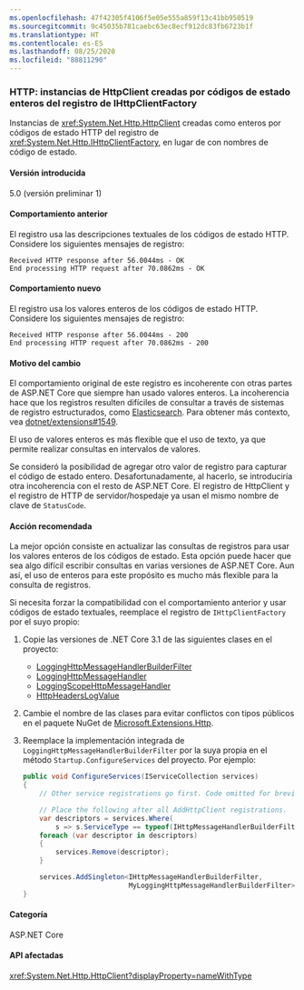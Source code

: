 ```yaml
---
ms.openlocfilehash: 47f42305f4106f5e05e555a859f13c41bb950519
ms.sourcegitcommit: 9c45035b781caebc63ec8ecf912dc83fb6723b1f
ms.translationtype: HT
ms.contentlocale: es-ES
ms.lasthandoff: 08/25/2020
ms.locfileid: "88811290"
---
```

### <a name="http-httpclient-instances-created-by-ihttpclientfactory-log-integer-status-codes"></a>HTTP: instancias de HttpClient creadas por códigos de estado enteros del registro de IHttpClientFactory

Instancias de <xref:System.Net.Http.HttpClient> creadas como enteros por códigos de estado HTTP del registro de <xref:System.Net.Http.IHttpClientFactory>, en lugar de con nombres de código de estado.

#### <a name="version-introduced"></a>Versión introducida

5.0 (versión preliminar 1)

#### <a name="old-behavior"></a>Comportamiento anterior

El registro usa las descripciones textuales de los códigos de estado HTTP. Considere los siguientes mensajes de registro:

```output
Received HTTP response after 56.0044ms - OK
End processing HTTP request after 70.0862ms - OK
```

#### <a name="new-behavior"></a>Comportamiento nuevo

El registro usa los valores enteros de los códigos de estado HTTP. Considere los siguientes mensajes de registro:

```output
Received HTTP response after 56.0044ms - 200
End processing HTTP request after 70.0862ms - 200
```

#### <a name="reason-for-change"></a>Motivo del cambio

El comportamiento original de este registro es incoherente con otras partes de ASP.NET Core que siempre han usado valores enteros. La incoherencia hace que los registros resulten difíciles de consultar a través de sistemas de registro estructurados, como [Elasticsearch](https://www.elastic.co/elasticsearch/). Para obtener más contexto, vea [dotnet/extensions#1549](https://github.com/dotnet/extensions/issues/1549).

El uso de valores enteros es más flexible que el uso de texto, ya que permite realizar consultas en intervalos de valores.

Se consideró la posibilidad de agregar otro valor de registro para capturar el código de estado entero. Desafortunadamente, al hacerlo, se introduciría otra incoherencia con el resto de ASP.NET Core. El registro de HttpClient y el registro de HTTP de servidor/hospedaje ya usan el mismo nombre de clave de `StatusCode`.

#### <a name="recommended-action"></a>Acción recomendada

La mejor opción consiste en actualizar las consultas de registros para usar los valores enteros de los códigos de estado. Esta opción puede hacer que sea algo difícil escribir consultas en varias versiones de ASP.NET Core. Aun así, el uso de enteros para este propósito es mucho más flexible para la consulta de registros.

Si necesita forzar la compatibilidad con el comportamiento anterior y usar códigos de estado textuales, reemplace el registro de `IHttpClientFactory` por el suyo propio:

1. Copie las versiones de .NET Core 3.1 de las siguientes clases en el proyecto:

    * [LoggingHttpMessageHandlerBuilderFilter](https://github.com/dotnet/extensions/blob/release/3.1/src/HttpClientFactory/Http/src/Logging/LoggingHttpMessageHandlerBuilderFilter.cs)
    * [LoggingHttpMessageHandler](https://github.com/dotnet/extensions/blob/release/3.1/src/HttpClientFactory/Http/src/Logging/LoggingHttpMessageHandler.cs)
    * [LoggingScopeHttpMessageHandler](https://github.com/dotnet/extensions/blob/release/3.1/src/HttpClientFactory/Http/src/Logging/LoggingScopeHttpMessageHandler.cs)
    * [HttpHeadersLogValue](https://github.com/dotnet/extensions/blob/release/3.1/src/HttpClientFactory/Http/src/Logging/HttpHeadersLogValue.cs)

1. Cambie el nombre de las clases para evitar conflictos con tipos públicos en el paquete NuGet de [Microsoft.Extensions.Http](https://www.nuget.org/packages/Microsoft.Extensions.Http).

1. Reemplace la implementación integrada de `LoggingHttpMessageHandlerBuilderFilter` por la suya propia en el método `Startup.ConfigureServices` del proyecto. Por ejemplo:

    ```csharp
    public void ConfigureServices(IServiceCollection services)
    {
        // Other service registrations go first. Code omitted for brevity.

        // Place the following after all AddHttpClient registrations.
        var descriptors = services.Where(
            s => s.ServiceType == typeof(IHttpMessageHandlerBuilderFilter));
        foreach (var descriptor in descriptors)
        {
            services.Remove(descriptor);
        }

        services.AddSingleton<IHttpMessageHandlerBuilderFilter,
                              MyLoggingHttpMessageHandlerBuilderFilter>();
    }
    ```

#### <a name="category"></a>Categoría

ASP.NET Core

#### <a name="affected-apis"></a>API afectadas

<xref:System.Net.Http.HttpClient?displayProperty=nameWithType>

<!--

#### Affected APIs

`T:System.Net.Http.HttpClient`

-->
